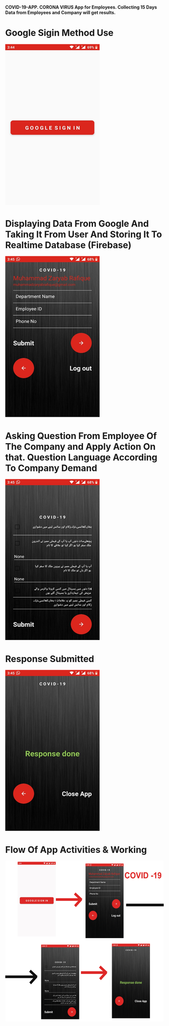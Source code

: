 #### COVID-19-APP. CORONA VIRUS App for Employees. Collecting 15 Days Data from Employees and Company will get results.

# Google Sigin Method Use
<img src="1.jpeg" width="300" height="510">

# Displaying Data From Google And Taking It From User And Storing It To Realtime Database (Firebase)
<img src="2.jpeg" width="300" height="510">

# Asking Question From Employee Of The Company and Apply Action On that. Question Language According To Company Demand
<img src="3.jpeg" width="300" height="510">
 
# Response Submitted
<img src="4.jpeg" width="300" height="510">

# Flow Of App Activities & Working
<img src="App.jpg" width="800" height="510">
